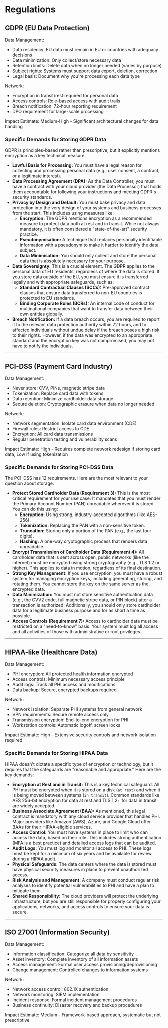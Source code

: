 # Regulations

## GDPR (EU Data Protection)

Data Management:
- Data residency: EU data must remain in EU or countries with adequacy decisions
- Data minimization: Only collect/store necessary data
- Retention limits: Delete data when no longer needed (varies by purpose)
- Subject rights: Systems must support data export, deletion, correction
- Legal basis: Document why you're processing each data type

Network:
- Encryption in transit/rest required for personal data
- Access controls: Role-based access with audit trails
- Breach notification: 72-hour reporting requirement
- DPO requirement for large-scale processing

Impact Estimate: Medium-High - Significant architectural changes for data handling

### Specific Demands for Storing GDPR Data

GDPR is principles-based rather than prescriptive, but it explicitly mentions encryption as a key technical measure.

- **Lawful Basis for Processing:** You must have a legal reason for collecting and processing personal data (e.g., user consent, a contract, or a legitimate interest).
- **Data Processing Agreement (DPA):** As the Data Controller, you must have a contract with your cloud provider (the Data Processor) that holds them accountable for following your instructions and meeting GDPR's security standards.
- **Privacy by Design and Default:** You must bake privacy and data protection into the very design of your systems and business processes from the start. This includes using measures like:
	- **Encryption:** The GDPR mentions encryption as a recommended measure to protect data both at rest and in transit. While not always mandatory, it is often considered a "state-of-the-art" security practice.
	- **Pseudonymisation:** A technique that replaces personally identifiable information with a pseudonym to make it harder to identify the data subject.
	- **Data Minimisation:** You should only collect and store the personal data that is absolutely necessary for your purpose.
- **Data Sovereignty:** This is a crucial element. The GDPR applies to the personal data of EU residents, regardless of where the data is stored. If you store data outside of the EU, you must ensure it is transferred legally and with appropriate safeguards, such as:
	- **Standard Contractual Clauses (SCCs):** Pre-approved contract clauses that ensure data transferred to non-EU countries is protected to EU standards.
	- **Binding Corporate Rules (BCRs):** An internal code of conduct for multinational companies that want to transfer data between their own entities globally.
- **Breach Notification:** If a data breach occurs, you are required to report it to the relevant data protection authority within 72 hours, and to affected individuals without undue delay if the breach poses a high risk to their rights. However, if the data was encrypted to an appropriate standard and the encryption key was not compromised, you may not have to notify the individuals.

---

## PCI-DSS (Payment Card Industry)

Data Management:
- Never store: CVV, PINs, magnetic stripe data
- Tokenization: Replace card data with tokens
- Data retention: Minimize cardholder data storage
- Secure deletion: Cryptographic erasure when data no longer needed

Network:
- Network segmentation: Isolate card data environment (CDE)
- Firewall rules: Restrict access to CDE
- Encryption: All card data transmissions
- Regular penetration testing and vulnerability scans

Impact Estimate: High - Requires complete network redesign if storing card data, Low if using tokenization

### Specific Demands for Storing PCI-DSS Data

The PCI-DSS has 12 requirements. Here are the most relevant to your question about storage:

- **Protect Stored Cardholder Data (Requirement 3):** This is the most critical requirement for your use case. It mandates that you must render the Primary Account Number (PAN) unreadable wherever it is stored. You can do this using:
    - **Encryption:** Using strong, industry-accepted algorithms (like AES-256).
    - **Tokenization:** Replacing the PAN with a non-sensitive token.
    - **Truncation:** Storing only a portion of the PAN (e.g., the last four digits).
    - **Hashing:** A one-way cryptographic process that renders data unreadable.
- **Encrypt Transmission of Cardholder Data (Requirement 4):** All cardholder data that is sent across open, public networks (like the internet) must be encrypted using strong cryptography (e.g., TLS 1.2 or higher). This applies to data in motion, regardless of its final destination.
- **Strong Key Management:** If you use encryption, you must have a robust system for managing encryption keys, including generating, storing, and rotating them. You cannot store the key on the same server as the encrypted data.
- **Data Minimization:** You must not store sensitive authentication data (e.g., the CVV2 code, full magnetic stripe data, or PIN block) after a transaction is authorized. Additionally, you should only store cardholder data for a legitimate business purpose and for as short a time as possible.
- **Access Controls (Requirement 7):** Access to cardholder data must be restricted on a "need-to-know" basis. Your system must log all access and all activities of those with administrative or root privileges.

---

## HIPAA-like (Healthcare Data)

Data Management:
- PHI encryption: All protected health information encrypted
- Access controls: Minimum necessary access principle
- Audit logs: Track all PHI access and modifications
- Data backup: Secure, encrypted backups required

Network:

- Network isolation: Separate PHI systems from general network
- VPN requirements: Secure remote access only
- Transmission encryption: End-to-end encryption for PHI
- Workstation controls: Automatic logoff, screen locks

Impact Estimate: High - Extensive security controls and network isolation required

### Specific Demands for Storing HIPAA Data

HIPAA doesn't dictate a specific type of encryption or technology, but it requires that the safeguards are "reasonable and appropriate." Here are the key demands:

- **Encryption at Rest and in Transit:** This is a key technical safeguard. All PHI must be encrypted when it is stored on a disk (`at rest`) and when it is being moved between systems (`in transit`). Common standards like AES 256-bit encryption for data at rest and TLS 1.2+ for data in transit are widely accepted.
- **Business Associate Agreement (BAA):** As mentioned, this legal contract is mandatory with any cloud service provider that handles PHI. Major providers like Amazon (AWS), Azure, and Google Cloud offer BAAs for their HIPAA-eligible services.
- **Access Control:** You must have systems in place to limit who can access the data, based on their role. This includes strong authentication (MFA is a best practice) and detailed access logs that can be audited.
- **Audit Logs:** You must log and monitor all access to PHI. These logs must be kept for a minimum of six years and be available for review during a HIPAA audit.
- **Physical Safeguards:** The data centers where the data is stored must have physical security measures in place to prevent unauthorized access.
- **Risk Analysis and Management:** A company must conduct regular risk analyses to identify potential vulnerabilities to PHI and have a plan to mitigate them.
- **Shared Responsibility:** The cloud providers will protect the underlying infrastructure, but you are still responsible for properly configuring your applications, networks, and access controls to ensure your data is secure.

---

## ISO 27001 (Information Security)

Data Management:

- Information classification: Categorize all data by sensitivity
- Asset inventory: Complete inventory of all information assets
- Access management: Formal user access provisioning/deprovisioning
- Change management: Controlled changes to information systems

Network:

- Network access control: 802.1X authentication
- Network monitoring: SIEM implementation
- Incident response: Formal incident management procedures
- Business continuity: Disaster recovery and backup procedures

Impact Estimate: Medium - Framework-based approach, systematic but not prescriptive
